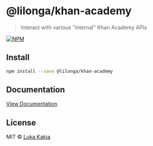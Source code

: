 # @lilonga/khan-academy

> Interact with various "internal" Khan Academy APIs


[![NPM](https://img.shields.io/npm/v/@lilonga/khan-academy.svg)](https://www.npmjs.com/package/@lilonga/khan-academy)

## Install

```bash
npm install --save @lilonga/khan-academy
```

## Documentation
[View Documentation](https://khan-academy-docs.lilo.now.sh/)


## License

MIT © [Luka Kakia](https://github.com/manguluka)
